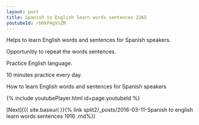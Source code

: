 ```yaml
---
layout: post
title: Spanish to English learn words sentences 2265 
youtubeId: rb0kP4gVsZM
---
```

 
 
Helps to learn English words and sentences for Spanish speakers.

Opportunitiy to repeat the words sentences. 

Practice English language. 
 
10 minutes practice every day. 
 
How to learn English words and sentences for Spanish speakers 
 
{% include youtubePlayer.html id=page.youtubeId %}
 
 
[Next]({{ site.baseurl }}{% link  split2/_posts/2016-03-11-Spanish to english learn words sentences 1916 .md%})
 
